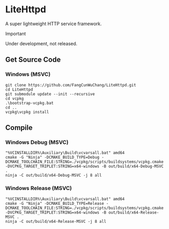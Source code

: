 ﻿# LiteHttpd
A super lightweight HTTP service framework.
> [!IMPORTANT]
> Under development, not released.  

## Get Source Code
### Windows (MSVC)
```
git clone https://github.com/FangCunWuChang/LiteHttpd.git
cd LiteHttpd
git submodule update --init --recursive
cd vcpkg
.\bootstrap-vcpkg.bat
cd ..
vcpkg\vcpkg install 
```

## Compile
### Windows Debug (MSVC)
```
"%VCINSTALLDIR%\Auxiliary\Build\vcvarsall.bat" amd64
cmake -G "Ninja" -DCMAKE_BUILD_TYPE=Debug -DCMAKE_TOOLCHAIN_FILE:STRING=./vcpkg/scripts/buildsystems/vcpkg.cmake -DVCPKG_TARGET_TRIPLET:STRING=x64-windows -B out/build/x64-Debug-MSVC .
ninja -C out/build/x64-Debug-MSVC -j 8 all
```

### Windows Release (MSVC)
```
"%VCINSTALLDIR%\Auxiliary\Build\vcvarsall.bat" amd64
cmake -G "Ninja" -DCMAKE_BUILD_TYPE=Release -DCMAKE_TOOLCHAIN_FILE:STRING=./vcpkg/scripts/buildsystems/vcpkg.cmake -DVCPKG_TARGET_TRIPLET:STRING=x64-windows -B out/build/x64-Release-MSVC .
ninja -C out/build/x64-Release-MSVC -j 8 all
```